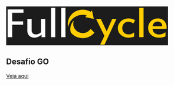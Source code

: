 ![Imersão Full Stack && Full Cycle](logo-fullcycle.png)

## Desafio GO

[Veja aqui](DesafioGO/README.md)